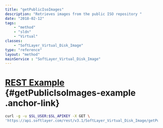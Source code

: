 ```yaml
---
title: "getPublicIsoImages"
description: "Retrieves images from the public ISO repository "
date: "2018-02-12"
tags:
    - "method"
    - "sldn"
    - "Virtual"
classes:
    - "SoftLayer_Virtual_Disk_Image"
type: "reference"
layout: "method"
mainService : "SoftLayer_Virtual_Disk_Image"
---
```


# [REST Example](#getPublicIsoImages-example) <a href="/article/rest/"><i class="fas fa-question"></i></a> {#getPublicIsoImages-example .anchor-link} 
```bash
curl -g -u $SL_USER:$SL_APIKEY -X GET \
'https://api.softlayer.com/rest/v3.1/SoftLayer_Virtual_Disk_Image/getPublicIsoImages'
```
